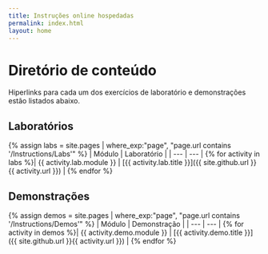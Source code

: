 ```yaml
---
title: Instruções online hospedadas
permalink: index.html
layout: home
---
```


# Diretório de conteúdo

Hiperlinks para cada um dos exercícios de laboratório e demonstrações estão listados abaixo.

## Laboratórios

{% assign labs = site.pages | where_exp:"page", "page.url contains '/Instructions/Labs'" %}
| Módulo | Laboratório |
| --- | --- | 
{% for activity in labs  %}| {{ activity.lab.module }} | [{{ activity.lab.title }}]({{ site.github.url }}{{ activity.url }}) |
{% endfor %}

## Demonstrações

{% assign demos = site.pages | where_exp:"page", "page.url contains '/Instructions/Demos'" %}
| Módulo | Demonstração |
| --- | --- | 
{% for activity in demos  %}| {{ activity.demo.module }} | [{{ activity.demo.title }}]({{ site.github.url }}{{ activity.url }}) |
{% endfor %}
